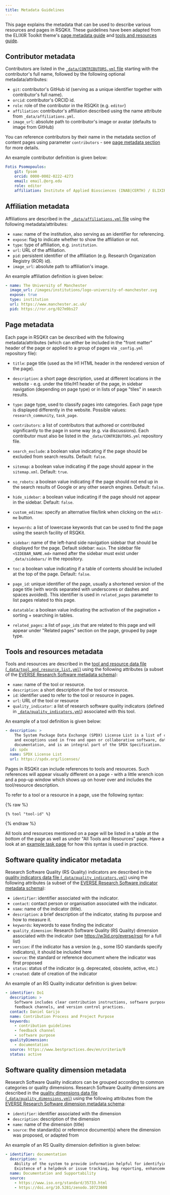 ```yaml
---
title: Metadata Guidelines
---
```


This page explains the metadata that can be used to describe various resources and pages in RSQKit. 
These guidelines have been adapted from the ELIXIR Toolkit theme's [page metadata guide](https://elixir-belgium.github.io/elixir-toolkit-theme/page_mechanics)
and [tools and resources guide](https://elixir-belgium.github.io/elixir-toolkit-theme/resource_table).

## Contributor metadata

Contributors are listed in the [`_data/CONTRIBUTORS.yml` file](https://github.com/EVERSE-ResearchSoftware/RSQKit/blob/main/_data/CONTRIBUTORS.yml)
starting with the contributor's full name, followed by the following optional metadata/attributes:

* `git`: contributor's GitHub id (serving as a unique identifier together with contributor's full name).
* `orcid`: contributor's ORCID id.
* `role`: role of the contributor in the RSQKit (e.g. `editor`)
* `affiliation`: contributor's affiliation described using the name attribute from `_data/affiliations.yml`.
* `image_url`: absolute path to contributor's image or avatar (defaults to image from GitHub)

You can reference contributors by their name in the metadata section of content pages using parameter `contributors` - see [page metadata section](#page-metadata) for more details. 

An example contributor definition is given below:

```yml
Fotis Psomopoulos:
    git: fpsom
    orcid: 0000-0002-0222-4273
    email: email.@org.edu
    role: editor
    affiliation: Institute of Applied Biosciences (INAB|CERTH) / ELIXIR-GR
```

## Affiliation metadata

Affiliations are described in the [`_data/affiliations.yml` file](https://github.com/EVERSE-ResearchSoftware/RSQKit/blob/main/_data/affiliations.yml)
using the following metadata/attributes:

* `name`: name of the institution, also serving as an identifier for referencing.
* `expose`: flag to indicate whether to show the affiliation or not.
* `type`: type of affiliation, e.g. `institution`.
* `url`: URL of the affiliation.
* `pid`: persistent identifier of the affiliation (e.g. Research Organization Registry (ROR) id).
* `image_url`: absolute path to affiliation's image.

An example affiliation definition is given below:

```yml
- name: The University of Manchester
  image_url: /images/institutions/logo-university-of-manchester.svg
  expose: true
  type: institution
  url: https://www.manchester.ac.uk/
  pid: https://ror.org/027m9bs27
```

## Page metadata

Each page in RSQKit can be described with the following metadata/attributes (which can either be included 
in the "front matter" header of the page or applied to a group of pages via `_config.yml` repository file):

* `title`: page title (used as the H1 HTML header in the rendered version of the page).

* `description`: a short page description, used at different locations in the website - e.g. under the title/H1 header of the page, in sidebar navigation (depending on page type) or in lists of page "tiles" in search results.

* `type`: page type, used to classify pages into categories. Each page type is displayed differently in the website. Possible values: `research_community`, `task_page`.

* `contributors`: a list of contributors that authored or contributed significantly to the page in some way (e.g. via discussions). Each contributor must also be listed in the `_data/CONTRIBUTORS.yml` repository file.

* `search_exclude`: a boolean value indicating if the page should be excluded from search results. Default: `false`.

* `sitemap`: a boolean value indicating if the page should appear in the `sitemap.xml`. Default: `true`.

* `no_robots`: a boolean value indicating if the page should not end up in the search results of Google or any other search engines. Default: `false`.

* `hide_sidebar`: a boolean value indicating if the page should not appear in the sidebar. Default: `false`.

* `custom_editme`: specify an alternative file/link when clicking on the `edit-me` button.

* `keywords`: a list of lowercase keywords that can be used to find the page using the search facility of RSQKit.

* `sidebar`: name of the left-hand side navigation sidebar that should be displayed for the page. Default sidebar: `main`. The sidebar file `<SIDEBAR_NAME.md>` named after the sidebar must exist under `_data/sidebars/` in the repository.

* `toc`: a boolean value indicating if a table of contents should be included at the top of the page. Default: `false`.

* `page_id`: unique identifier of the page, usually a shortened version of the page title (with words separated with underscores or dashes and spaces avoided). This identifier is used in `related_pages` parameter to list pages related to this page. 

* `datatable`: a boolean value indicating the activation of the pagination + sorting + searching in tables.

* `related_pages`: a list of `page_id`s that are related to this page and will appear under "Related pages" section on the page, grouped by page type.

## Tools and resources metadata

Tools and resources are described in the [tool and resource data file (`_data/tool_and_resource_list.yml`)](https://github.com/EVERSE-ResearchSoftware/RSQKit/blob/main/_data/tool_and_resource_list.yml) using the 
following attributes (a subset of the [EVERSE Research Software metadata schema](https://w3id.org/everse/rs#)): 

* `name`: name of the tool or resource.
* `description`: a short description of the tool or resource.
* `id`: identifier used to refer to the tool or resource in pages.
* `url`: URL of the tool or resource
* `quality_indicator`:  a list of research software quality indicators (defined in [`_data/quality_indicators.yml`](https://github.com/EVERSE-ResearchSoftware/RSQKit/blob/main/_data/quality_indicators.yml)) associated with this tool.

An example of a tool definition is given below:

```yml
- description: > 
    The System Package Data Exchange (SPDX) License List is a list of commonly found licenses 
    and exceptions used in free and open or collaborative software, data, hardware, or 
    documentation, and is an integral part of the SPDX Specification.
  id: spdx
  name: SPDX License List
  url: https://spdx.org/licenses/
```

Pages in RSQKit can include references to tools and resources. Such references will appear visually different on a page - 
with a little wrench icon and a pop-up window which shows up on hover over and includes the tool/resource description.

To refer to a tool or a resource in a page, use the following syntax:

{% raw %}
```
{% tool "tool-id" %}
```
{% endraw %}

All tools and resources mentioned on a page will be listed in a table at the bottom of the page as well as under "All Tools and Resources" page. 
Have a look at an [example task page](https://github.com/EVERSE-ResearchSoftware/RSQKit/blob/main/pages/your_tasks/zenodo_doi.md) for how this syntax is used in practice.

## Software quality indicator metadata

Research Software Quality (RS Quality) indicators are described in the [quality indicators data file (`_data/quality_indicators.yml`)](https://github.com/EVERSE-ResearchSoftware/RSQKit/blob/main/_data/quality_indicators.yml) using the
following attributes (a subset of the [EVERSE Research Software indicator metadata schema](https://w3id.org/everse/rsqi/)):

* `identifier`: identifier associated with the indicator.
* `contact`: contact person or organisation associated with the indicator.
* `name`: name of the indicator (title).
* `description`: a brief description of the indicator, stating its purpose and how to measure it. 
* `keywords`: keywords to ease finding the indicator
* `quality_dimension`: Research Software Quality (RS Quality) dimension associated with the indicator (see https://w3id.org/everse/rsqi for a full list) 
* `version`: if the indicator has a version (e.g., some ISO standards specify indicators), it should be included here
* `source`: the standard or reference document where the indicator was first proposed
* `status`: status of the indicator (e.g. deprecated, obsolete, active, etc.)
* `created`: date of creation of the indicator

An example of an RS Quality indicator definition is given below:

```yml
- identifier: Do1 
  description: >
    Software includes clear contribution instructions, software purpose on project website, 
    feedback channels, and version control practices.
  contact: Daniel Garijo
  name: Contribution Process and Project Purpose
  keywords:
    - contribution guidelines
    - feedback channel
    - software purpose
  qualityDimension:
    - documentation 
  source: https://www.bestpractices.dev/en/criteria/0
  status: active
```

## Software quality dimension metadata  

Research Software Quality indicators can be grouped according to common categories or quality dimensions.
Research Software Quality dimensions are described in the [quality dimensions data file (`_data/quality_dimensions.yml`)](https://github.com/EVERSE-ResearchSoftware/RSQKit/blob/main/_data/quality_dimensions.yml) using the
following attributes from the [EVERSE Research Software dimension metadata schema](https://w3id.org/everse/rsqd/): 

* `identifier`: identifier associated with the dimension
* `description`: description of the dimension
* `name`: name of the dimension (title)
* `source`: the standard(s) or reference document(s) where the dimension was proposed, or adapted from

An example of an RS Quality dimension definition is given below:

```yml
- identifier: documentation 
  description: >
    Ability of the system to provide information helpful for identifying and resolving issues when it fails to work correctly. 
    Existence of a helpdesk or issue tracking, bug reporting, enhancements and general support
  name: Documentation and Supportability
  source: 
    - https://www.iso.org/standard/35733.html
    - https://doi.org/10.5281/zenodo.10723608
```